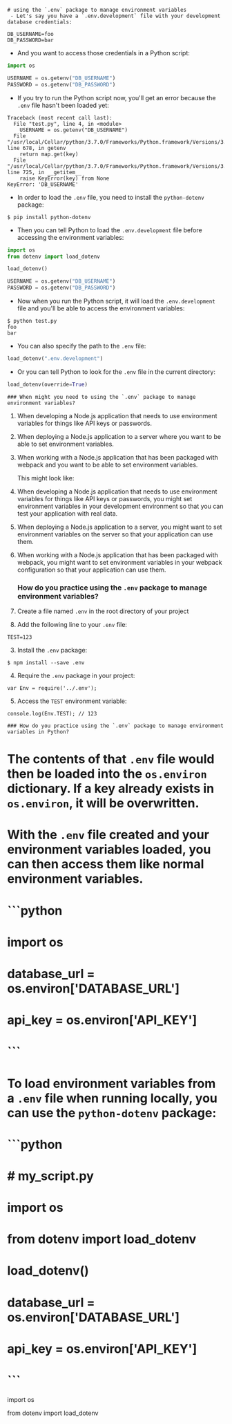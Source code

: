 
    # using the `.env` package to manage environment variables
     - Let's say you have a `.env.development` file with your development database credentials: 
```
DB_USERNAME=foo
DB_PASSWORD=bar
```

 - And you want to access those credentials in a Python script: 
```python
import os

USERNAME = os.getenv("DB_USERNAME")
PASSWORD = os.getenv("DB_PASSWORD")
```

 - If you try to run the Python script now, you'll get an error because the `.env` file hasn't been loaded yet: 
```
Traceback (most recent call last):
  File "test.py", line 4, in <module>
    USERNAME = os.getenv("DB_USERNAME")
  File "/usr/local/Cellar/python/3.7.0/Frameworks/Python.framework/Versions/3.7/lib/python3.7/os.py", line 678, in getenv
    return map.get(key)
  File "/usr/local/Cellar/python/3.7.0/Frameworks/Python.framework/Versions/3.7/lib/python3.7/os.py", line 725, in __getitem__
    raise KeyError(key) from None
KeyError: 'DB_USERNAME'
```

 - In order to load the `.env` file, you need to install the `python-dotenv` package: 
```
$ pip install python-dotenv
```

 - Then you can tell Python to load the `.env.development` file before accessing the environment variables: 
```python
import os
from dotenv import load_dotenv

load_dotenv()

USERNAME = os.getenv("DB_USERNAME")
PASSWORD = os.getenv("DB_PASSWORD")
```

 - Now when you run the Python script, it will load the `.env.development` file and you'll be able to access the environment variables: 
```
$ python test.py
foo
bar
```

 - You can also specify the path to the `.env` file: 
```python
load_dotenv(".env.development")
```

 - Or you can tell Python to look for the `.env` file in the current directory: 
```python
load_dotenv(override=True)
```
    ### When might you need to using the `.env` package to manage environment variables?
    
1. When developing a Node.js application that needs to use environment variables for things like API keys or passwords.
2. When deploying a Node.js application to a server where you want to be able to set environment variables.
3. When working with a Node.js application that has been packaged with webpack and you want to be able to set environment variables.

    This might look like:

    
1. When developing a Node.js application that needs to use environment variables for things like API keys or passwords, you might set environment variables in your development environment so that you can test your application with real data.
2. When deploying a Node.js application to a server, you might want to set environment variables on the server so that your application can use them.
3. When working with a Node.js application that has been packaged with webpack, you might want to set environment variables in your webpack configuration so that your application can use them.

    ### How do you practice using the `.env` package to manage environment variables?
    
1. Create a file named `.env` in the root directory of your project
2. Add the following line to your `.env` file:

```
TEST=123
```

3. Install the `.env` package:

```
$ npm install --save .env
```

4. Require the `.env` package in your project:

```
var Env = require('../.env');
```

5. Access the `TEST` environment variable:

```
console.log(Env.TEST); // 123
```

    ### How do you practice using the `.env` package to manage environment variables in Python?
    

# The contents of that `.env` file would then be loaded into the `os.environ` dictionary. If a key already exists in `os.environ`, it will be overwritten.

# With the `.env` file created and your environment variables loaded, you can then access them like normal environment variables.

# ```python
# import os
# 
# database_url = os.environ['DATABASE_URL']
# api_key = os.environ['API_KEY']
# ```

# To load environment variables from a `.env` file when running locally, you can use the `python-dotenv` package:

# ```python
# # my_script.py
# 
# import os
# from dotenv import load_dotenv
# 
# load_dotenv()
# 
# database_url = os.environ['DATABASE_URL']
# api_key = os.environ['API_KEY']
# ```
import os



















 
 
 

 

 

 

 

 

 

 

 

 

 

 

 

 

 

 

 

 

 

 

 

 

 

 

 
from dotenv import load_dotenv
    